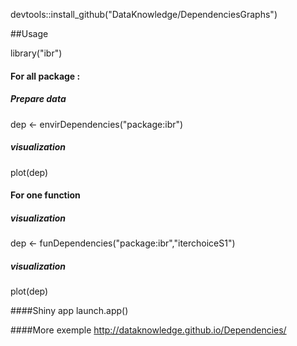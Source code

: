 devtools::install_github("DataKnowledge/DependenciesGraphs")

##Usage

library("ibr")

#### For all package :
##### Prepare data
dep <- envirDependencies("package:ibr")
##### visualization
plot(dep)

#### For one function
##### visualization
dep <- funDependencies("package:ibr","iterchoiceS1")
##### visualization
plot(dep)


####Shiny app
launch.app()

####More exemple 
http://dataknowledge.github.io/Dependencies/